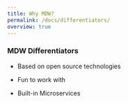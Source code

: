 ```yaml
---
title: Why MDW?
permalink: /docs/differentiators/
overview: true
---
```


### MDW Differentiators

- Based on open source technologies

- Fun to work with

- Built-in Microservices
